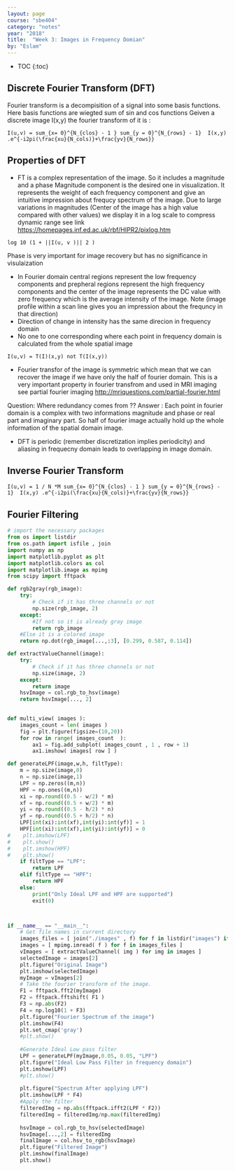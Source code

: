 ```yaml
---
layout: page
course: "sbe404"
category: "notes"
year: "2018"
title:  "Week 3: Images in Frequency Domian"
by: "Eslam"
---
```


* TOC
{:toc}

## Discrete Fourier Transform (DFT)
Fourier transform is a decompisition of a signal into some basis functions. Here basis functions are wiegted sum of sin and cos functions 
Geiven a discrete image I(x,y) the fourier transform of it is  :
``` 
I(u,v) = sum_{x= 0}^{N_{clos} - 1 } sum_{y = 0}^{N_{rows} - 1}  I(x,y) .e^{-i2pi(\frac{xu}{N_cols)}+\frac{yv}{N_rows}}
```

## Properties of DFT 

 * FT is a complex representation of the image. So it includes a magnitude and a phase 
  Magnitude component is the desired one in visualization. It represents the weight of each frequency component and give an intuitive impression about frequcy spectrum of the image. Due to large variations in magnitudes (Center of the image has a high value compared with other values) we display it in a log scale to compress dynamic range  see link https://homepages.inf.ed.ac.uk/rbf/HIPR2/pixlog.htm
 ```
 log 10 (1 + ||I(u, v )|| 2 )
 ```
 Phase is very important for image recovery but has no significance in visulaization 
 * In Fourier domain central regions represent the low frequency components and prepheral regions represent the high frequency components and the center of the image represents the DC value with zero frequency which is the average intensity of the image. Note (image profile within a scan line gives you an impression about the frequncy in that direction)
 * Direction of change in intensity has the same direcion in frequency domain
 * No one to one corresponding where each point in frequency domain is calculated from the whole spatial image
 ```
 I(u,v) = T(I)(x,y) not T(I(x,y)) 
 ```
 * Fourier transfor of the image is symmetric which mean that we can recover the image if we have only the half of fourier domain. This is a very important property in fourier transfrom and used in MRI imaging see partial fourier imaging http://mriquestions.com/partial-fourier.html 
 
 Question: Where redundancy comes from ?? 
 Answer : Each point in fourier domain is a complex with two informations magnitude and phase or real part and imaginary part. So half of fourier image actually hold up the whole information of the spatial domain image.
 * DFT is periodic (remember discretization implies periodicity) and aliasing in frequecny domain leads to overlapping in image domain. 
 
## Inverse Fourier Transform
 ``` 
I(u,v) = 1 / N *M sum_{x= 0}^{N_{clos} - 1 } sum_{y = 0}^{N_{rows} - 1}  I(x,y) .e^{-i2pi(\frac{xu}{N_cols)}+\frac{yv}{N_rows}}
```
## Fourier Filtering    

```python
# import the necessary packages
from os import listdir
from os.path import isfile , join
import numpy as np
import matplotlib.pyplot as plt
import matplotlib.colors as col
import matplotlib.image as mpimg
from scipy import fftpack

def rgb2gray(rgb_image):
    try:
        # Check if it has three channels or not 
        np.size(rgb_image, 2)
    except:
        #If not so it is already gray image
        return rgb_image
    #Else it is a colored image
    return np.dot(rgb_image[...,:3], [0.299, 0.587, 0.114])

def extractValueChannel(image):
    try:
        # Check if it has three channels or not 
        np.size(image, 2)
    except:
        return image
    hsvImage = col.rgb_to_hsv(image)
    return hsvImage[..., 2]
    

def multi_view( images ):
    images_count = len( images )
    fig = plt.figure(figsize=(10,20))
    for row in range( images_count  ):
        ax1 = fig.add_subplot( images_count , 1 , row + 1)    
        ax1.imshow( images[ row ] )

def generateLPF(image,w,h, filtType):
    m = np.size(image,0)
    n = np.size(image,1)
    LPF = np.zeros((m,n))
    HPF = np.ones((m,n))
    xi = np.round((0.5 - w/2) * m)
    xf = np.round((0.5 + w/2) * m)
    yi = np.round((0.5 - h/2) * n)
    yf = np.round((0.5 + h/2) * n)
    LPF[int(xi):int(xf),int(yi):int(yf)] = 1
    HPF[int(xi):int(xf),int(yi):int(yf)] = 0
#    plt.imshow(LPF)
#    plt.show()
#    plt.imshow(HPF)
#    plt.show()
    if filtType == "LPF":
        return LPF
    elif filtType == "HPF":
        return HPF
    else:
        print("Only Ideal LPF and HPF are supported")
        exit(0)



if __name__ == "__main__":
    # Get file names in current directory
    images_files = [ join("./images" , f) for f in listdir("images") if isfile(join("images" , f)) ]
    images = [ mpimg.imread( f ) for f in images_files ]
    vImages = [ extractValueChannel( img ) for img in images ]
    selectedImage = images[2]
    plt.figure("Original Image")
    plt.imshow(selectedImage)
    myImage = vImages[2]
    # Take the fourier transform of the image.
    F1 = fftpack.fft2(myImage)
    F2 = fftpack.fftshift( F1 )
    F3 = np.abs(F2)
    F4 = np.log10(1 + F3)
    plt.figure("Fourier Spectrum of the image")
    plt.imshow(F4)
    plt.set_cmap('gray')
    #plt.show()
    
    #Generate Ideal Low pass filter 
    LPF = generateLPF(myImage,0.05, 0.05, "LPF")
    plt.figure("Ideal Low Pass Filter in frequency domain")
    plt.imshow(LPF)
    #plt.show()
    
    plt.figure("Spectrum After applying LPF")
    plt.imshow(LPF * F4)
    #Apply the filter
    filteredImg = np.abs(fftpack.ifft2(LPF * F2))
    filteredImg = filteredImg/np.max(filteredImg)
    
    hsvImage = col.rgb_to_hsv(selectedImage)
    hsvImage[...,2] = filteredImg
    finalImage = col.hsv_to_rgb(hsvImage)
    plt.figure("Filtered Image")
    plt.imshow(finalImage)
    plt.show()
```




